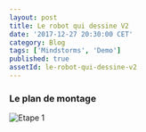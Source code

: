 ```yaml
---
layout: post
title: Le robot qui dessine V2
date: '2017-12-27 20:30:00 CET'
category: Blog
tags: ['Mindstorms', 'Demo']
published: true
assetId: le-robot-qui-dessine-v2
---
```


### Le plan de montage


![Etape 1]({{page.assetId}}/1-1-step1.png)

